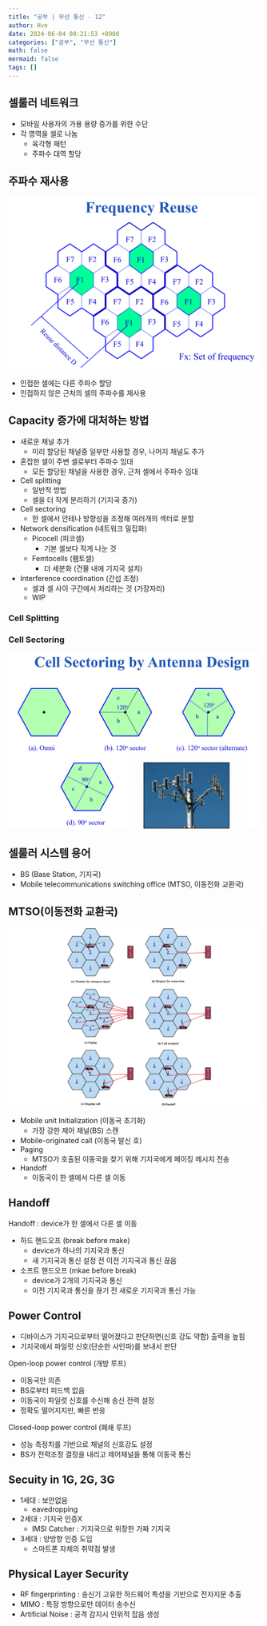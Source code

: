 ```yaml
---
title: "공부 | 무선 통신 - 12"
author: Hve
date: 2024-06-04 00:21:53 +0900
categories: ["공부", "무선 통신"]
math: false
mermaid: false
tags: []
---
```


## 셀룰러 네트워크

- 모바일 사용자의 가용 용량 증가를 위한 수단
- 각 영역을 셀로 나눔
    - 육각형 패턴
    - 주파수 대역 할당


## 주파수 재사용

![alt](/assets/img/wireless/45.png)

- 인접한 셀에는 다른 주파수 할당
- 인접하지 않은 근처의 셀의 주파수를 재사용

## Capacity 증가에 대처하는 방법

- 새로운 채널 추가
    - 미리 할당된 채널중 일부만 사용할 경우, 나머지 채널도 추가
- 혼잡한 셀이 주변 셀로부터 주파수 임대
    - 모든 할당된 채널을 사용한 경우, 근처 셀에서 주파수 임대
- Cell splitting
    - 일반적 방법
    - 셀을 더 작게 분리하기 (기지국 증가)
- Cell sectoring
    - 한 셀에서 안테나 방향성을 조정해 여러개의 섹터로 분할
- Network densification (네트워크 밀집화)
    - Picocell (피코셀)
        - 기본 셀보다 작게 나눈 것
    - Femtocells (펨토셀)
        - 더 세분화 (건물 내에 기지국 설치)
- Interference coordination (간섭 조정)
    - 셀과 셀 사이 구간에서 처리하는 것 (가장자리)
    - WIP

### Cell Splitting

### Cell Sectoring

![alt](/assets/img/wireless/46.png)

## 셀룰러 시스템 용어

- BS (Base Station, 기지국)
- Mobile telecommunications switching office (MTSO, 이동전화 교환국)

## MTSO(이동전화 교환국)

![alt](/assets/img/wireless/47.png)

- Mobile unit Initialization (이동국 초기화)
    - 가장 강한 제어 채널(BS) 스캔
- Mobile-originated call (이동국 발신 호)
- Paging
    -  MTSO가 호출된 이동국을 찾기 위해 기지국에게 페이징 메시지 전송
- Handoff
    - 이동국이 한 셀에서 다른 셀 이동

## Handoff

Handoff : device가 한 셀에서 다른 셀 이동
- 하드 핸드오프 (break before make)
    - device가 하나의 기지국과 통신
    - 새 기지국과 통신 설정 전 이전 기지국과 통신 끊음
- 소프트 핸드오프 (mkae before break)
    - device가 2개의 기지국과 통신
    - 이전 기지국과 통신을 끊기 전 새로운 기지국과 통신 가능

## Power Control

- 디바이스가 기지국으로부터 떨어졌다고 판단하면(신호 강도 약함) 출력을 높힘
- 기지국에서 파일럿 신호(단순한 사인파)를 보내서 판단

Open-loop power control (개방 루프)
- 이동국만 의존
- BS로부터 피드백 없음
- 이동국이 파일럿 신호를 수신해 송신 전력 설정
- 정확도 떨어지지만, 빠른 반응

Closed-loop power control (폐쇄 루프)
- 성능 측정치를 기반으로 채널의 신호강도 설정
- BS가 전력조정 결정을 내리고 제어채널을 통해 이동국 통신

## Secuity in 1G, 2G, 3G

- 1세대 : 보안없음
    - eavedropping
- 2세대 : 기지국 인증X
    - IMSI Catcher : 기지국으로 위장한 가짜 기지국
- 3세대 : 양방향 인증 도입
    - 스마트폰 자체의 취약점 발생

## Physical Layer Security

- RF fingerprinting : 송신기 고유한 하드웨어 특성을 기반으로 전자지문 추출
- MIMO : 특정 방향으로만 데이터 송수신
- Artificial Noise : 공격 감지시 인위적 잡음 생성